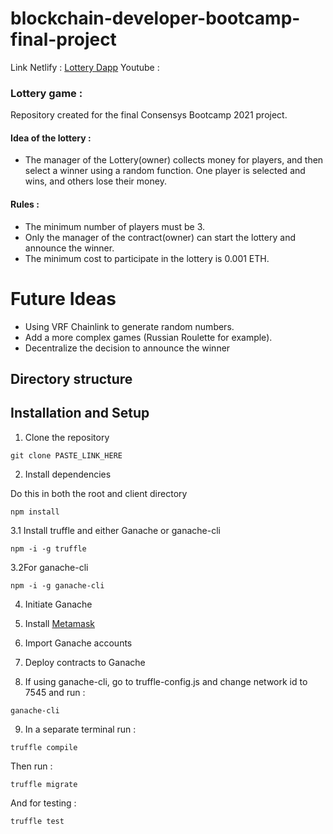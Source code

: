 # blockchain-developer-bootcamp-final-project

Link Netlify : [Lottery Dapp](https://lotterygamebootcamp.netlify.app/)
Youtube : 

### Lottery game : 

Repository created for the final Consensys Bootcamp 2021 project.


#### Idea of the lottery : 

- The manager of the Lottery(owner) collects money for players, and then select a winner using a random function. One player is selected and wins, and others lose their money. 

#### Rules : 

- The minimum number of players must be 3.  
- Only the manager of the contract(owner) can start the lottery and announce the winner.
- The minimum cost to participate in the lottery is 0.001 ETH. 


# Future Ideas


- Using VRF Chainlink to generate random numbers. 
- Add a more complex games (Russian Roulette for example). 
- Decentralize the decision to announce the winner


## Directory structure 



## Installation and Setup

1. Clone the repository 

```
git clone PASTE_LINK_HERE

```

2. Install dependencies

Do this in both the root and client directory

```
npm install

```


3.1 Install truffle and either Ganache or ganache-cli

```
npm -i -g truffle 

```


3.2For ganache-cli

```
npm -i -g ganache-cli
```


4. Initiate Ganache

5. Install [Metamask](https://metamask.io/)

6. Import Ganache accounts

7. Deploy contracts to Ganache

8. If using ganache-cli, go to truffle-config.js and change network id to 7545 and run : 

```
ganache-cli 

```
9. In a separate terminal run : 

```
truffle compile

```

Then run : 

```
truffle migrate

```

And for testing : 

```
truffle test 

```





   


